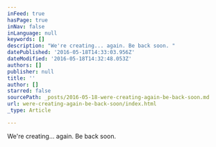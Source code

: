 ```yaml
---
inFeed: true
hasPage: true
inNav: false
inLanguage: null
keywords: []
description: "We're creating... again. Be back soon. "
datePublished: '2016-05-18T14:33:03.956Z'
dateModified: '2016-05-18T14:32:48.053Z'
authors: []
publisher: null
title: ''
author: []
starred: false
sourcePath: _posts/2016-05-18-were-creating-again-be-back-soon.md
url: were-creating-again-be-back-soon/index.html
_type: Article

---
```

We're creating... again. Be back soon.